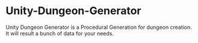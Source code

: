 # Unity-Dungeon-Generator
Unity Dungeon Generator is a Procedural Generation for dungeon creation. It will result a bunch of data for your needs.
